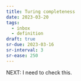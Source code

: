 ```yaml
---
title: Turing completeness
date: 2023-03-20
tags:
  - inbox
  - definition
draft: true
sr-due: 2023-03-16
sr-interval: 3
sr-ease: 250
---
```


NEXT: I need to check this.
